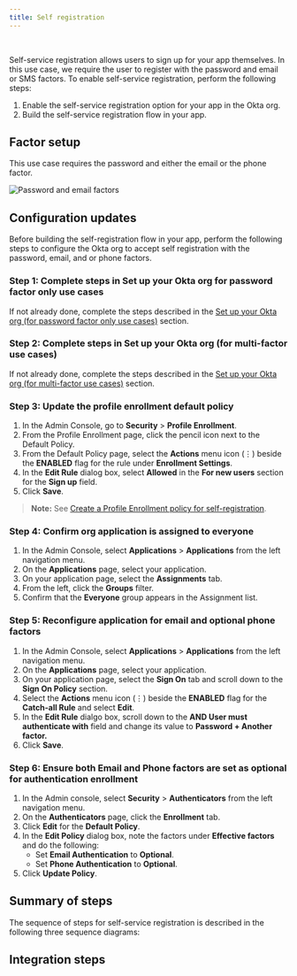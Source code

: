 ```yaml
---
title: Self registration
---
```


<div class="oie-embedded-sdk">

<ApiLifecycle access="ie" /><br>

<StackSelector class="cleaner-selector"/>

Self-service registration allows users to sign up for your app themselves.
In this use case, we require the user to register with the password and email or SMS factors. To enable self-service registration, perform the
following steps:

1. Enable the self-service registration option for your app in the Okta org.
1. Build the self-service registration flow in your app.

## Factor setup

This use case requires the password and either the email
or the phone factor.

<div class="common-image-format">

![Password and email factors](/img/oie-embedded-sdk/factor-password-email-or-phone.png
 "Password and email factors")

</div>

## Configuration updates

Before building the self-registration flow in your app, perform the
following steps to configure the Okta org to accept self registration with
the password, email, and or phone factors.

### Step 1: Complete steps in Set up your Okta org for password factor only use cases

If not already done, complete the steps described in the
[Set up your Okta org (for password factor only use cases)](/docs/guides/oie-embedded-common-org-setup/aspnet/main/#set-up-your-okta-org-for-password-factor-only-use-cases) section.

### Step 2: Complete steps in Set up your Okta org (for multi-factor use cases)

If not already done, complete the steps described in the
[Set up your Okta org (for multi-factor use cases)](/docs/guides/oie-embedded-common-org-setup/aspnet/main/#set-up-your-okta-org-for-multi-factor-use-cases) section.

### Step 3: Update the profile enrollment default policy

1. In the Admin Console, go to **Security** > **Profile Enrollment**.
1. From the Profile Enrollment page, click the pencil icon
   next to the Default Policy.
1. From the Default Policy page, select the **Actions** menu icon (⋮) beside
   the **ENABLED** flag for the rule under **Enrollment Settings**.
1. In the **Edit Rule** dialog box, select **Allowed** in the **For new users** section for the **Sign up**
      field.
1. Click **Save**.

> **Note:** See [Create a Profile Enrollment policy for self-registration](https://help.okta.com/en/oie/Content/Topics/identity-engine/policies/create-profile-enrollment-policy-sr.htm).

### Step 4: Confirm org application is assigned to everyone

1. In the Admin Console, select **Applications** > **Applications** from the left
   navigation menu.
1. On the **Applications** page, select your application.
1. On your application page, select the **Assignments** tab.
1. From the left, click the **Groups** filter.
1. Confirm that the **Everyone** group appears in the Assignment list.

### Step 5: Reconfigure application for email and optional phone factors

1. In the Admin Console, select **Applications** > **Applications** from the left
   navigation menu.
1. On the **Applications** page, select your application.
1. On your application page, select the **Sign On** tab and scroll down to the
   **Sign On Policy** section.
1. Select the **Actions** menu icon (⋮) beside the **ENABLED** flag for the **Catch-all Rule** and select **Edit**.
1. In the **Edit Rule** dialgo box, scroll down to the **AND User must authenticate with** field and change its value to **Password + Another factor.**
1. Click **Save**.

### Step 6:  Ensure both Email and Phone factors are set as optional for authentication enrollment

1. In the Admin console, select **Security** > **Authenticators** from the left navigation menu.
1. On the **Authenticators** page, click the **Enrollment** tab.
1. Click **Edit** for the **Default Policy**.
1. In the **Edit Policy** dialog box, note the factors under **Effective factors** and do the following:
   * Set **Email Authentication** to **Optional**.
   * Set **Phone Authentication** to **Optional**.
1. Click **Update Policy**.

## Summary of steps

The sequence of steps for self-service registration is described in the following three sequence diagrams:

<StackSelector snippet="summaryofsteps" noSelector />

## Integration steps

<StackSelector snippet="integrationsteps" noSelector />


</div>
